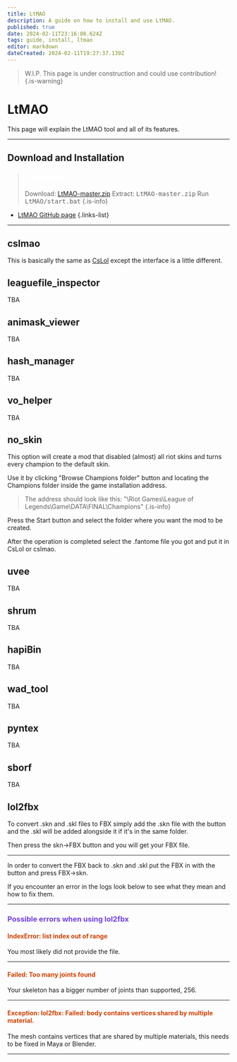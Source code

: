 ```yaml
---
title: LtMAO
description: A guide on how to install and use LtMAO.
published: true
date: 2024-02-11T23:16:08.624Z
tags: guide, install, ltmao
editor: markdown
dateCreated: 2024-02-11T19:27:37.139Z
---
```


>W.I.P.
This page is under construction and could use contribution!
{.is-warning}

# LtMAO
This page will explain the LtMAO tool and all of its features.

---
## Download and Installation
> ### <p><span style="color:#ffffff">Installation</span>
> Download: <a href="https://github.com/tarngaina/LtMAO/archive/refs/heads/master.zip">LtMAO-master.zip</a>
> Extract: <kbd>LtMAO-master.zip</kbd>
> Run <kbd>LtMAO/start.bat</kbd>
> {.is-info}
- <a href="https://github.com/tarngaina/LtMAO?tab=readme-ov-file">LtMAO GitHub page</a>
{.links-list}
---
## cslmao
This is basically the same as <a href="cslol">CsLol</a> except the interface is a little different.
## leaguefile_inspector
  TBA
## animask_viewer
  TBA
## hash_manager
  TBA
  ## vo_helper
TBA
  ## no_skin
  This option will create a mod that disabled (almost) all riot skins and turns every champion to the default skin.
  
  Use it by clicking "Browse Champions folder" button and locating the Champions folder inside the game installation address.
>The address should look like this: "\Riot Games\League of Legends\Game\DATA\FINAL\Champions"
>{.is-info}
  
Press the Start button and select the folder where you want the mod to be created.
  
  After the operation is completed select the .fantome file you got and put it in CsLol or cslmao.
  ## uvee
  TBA
  ## shrum
  TBA
  ## hapiBin
  TBA
  ## wad_tool
  TBA
  ## pyntex
  TBA
  ## sborf
  TBA
  ## lol2fbx
  To convert .skn and .skl files to FBX simply add the .skn file with the button and the .skl will be added alongside it if it's in the same folder.
  
  Then press the skn->FBX button and you will get your FBX file.

---
  In order to convert the FBX back to .skn and .skl put the FBX in with the button and press FBX->skn.
  
  If you encounter an error in the logs look below to see what they mean and how to fix them.
  
  ---
  
  ### <span style="color:#7040F0">Possible errors when using lol2fbx
  #### <span style="color:#CF4000">IndexError: list index out of range</span>
  
  You most likely did not provide the file.
  
  ---
 #### <span style="color:#CF4000">Failed: Too many joints found
  
Your skeleton has a bigger number of joints than supported, 256.
  
  ---
  #### <span style="color:#CF4000">Exception: lol2fbx: Failed: body contains vertices shared by multiple material.
  
  The mesh contains vertices that are shared by multiple materials, this needs to be fixed in Maya or Blender.
  
  ---
  <!--ADD MORE INFO :PRAY:-->
  <!--ADD LINKS TO STUFF FOR THE LOVE OF GOD-->
  
  
  
  
  
  
  
  
  
  
  
  
  
  